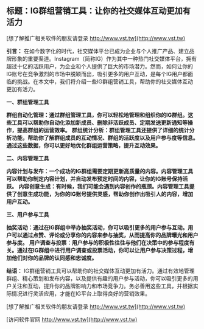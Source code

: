 ## **标题：IG群组营销工具：让你的社交媒体互动更加有活力**

[想了解推广相关软件的朋友请登录 http://www.vst.tw](http://www.vst.tw)

**引言：**
在如今数字化的时代，社交媒体平台已成为企业与个人推广产品、建立品牌形象的重要渠道。Instagram（简称IG）作为其中一种热门社交媒体平台，拥有超过十亿的活跃用户，为企业和个人提供了巨大的市场潜力。然而，如何让你的IG账号在竞争激烈的市场中脱颖而出，吸引更多的用户互动，是每个IG用户都面临的挑战。在本文中，我们将介绍一些IG群组营销工具，帮助你的社交媒体互动更加有活力。

**一、群组管理工具**

**群组自动化管理：通过群组管理工具，你可以轻松地管理和组织你的IG群组。这些工具可以帮助你自动化添加新成员、删除非活跃成员、定期发送更新通知等操作，提高群组的运营效率。**
**群组统计分析：群组管理工具还提供了详细的统计分析功能，帮助你了解群组成员的互动情况、群组的活跃度以及用户参与度等信息。通过这些数据，你可以更好地优化群组运营策略，提升互动效果。**

**二、内容管理工具**

**内容计划与发布：一个成功的IG群组需要定期更新高质量的内容。内容管理工具可以帮助你制定内容计划，并自动发布预定时间的内容，让你的IG账号保持活跃。**
**内容创意生成：有时候，我们可能会遇到内容创作的瓶颈。内容管理工具提供了创意生成功能，为你的IG账号提供灵感，帮助你创作出吸引人的内容，增加用户互动。**

**三、用户参与工具**

**抽奖活动：通过在IG群组中举办抽奖活动，你可以吸引更多的用户参与互动。用户可以通过点赞、评论或分享你的内容来参与抽奖，从而提高你的品牌曝光和用户参与度。**
**用户调查与投票：用户参与的积极性往往与他们在决策中的参与程度有关。通过在IG群组中进行用户调查或投票活动，你可以让用户参与决策过程，增加他们对你的品牌的认同感和忠诚度。**

**结语：**
IG群组营销工具可以帮助你的社交媒体互动更加有活力。通过有效地管理群组、精心策划和发布内容，以及提供有趣的用户参与活动，你可以吸引更多的用户关注和互动，提升你的品牌影响力和市场竞争力。务必善用这些工具，并根据实际情况进行灵活应用，才能在IG平台上取得良好的营销效果。

[想了解推广相关软件的朋友请登录 http://www.vst.tw](http://www.vst.tw)


[访问软件官网 http://www.vst.tw](http://www.vst.tw)
